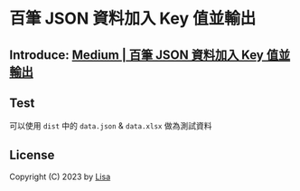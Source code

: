 # 百筆 JSON 資料加入 Key 值並輸出

## Introduce: [Medium | 百筆 JSON 資料加入 Key 值並輸出](https://shibacat.medium.com/%E7%99%BE%E7%AD%86-json-%E8%B3%87%E6%96%99%E5%8A%A0%E5%85%A5-key-%E5%80%BC%E4%B8%A6%E8%BC%B8%E5%87%BA-ec58402eed1a)

## Test
可以使用 `dist` 中的 `data.json` & `data.xlsx` 做為測試資料

## License
Copyright (C) 2023 by [Lisa](https://github.com/cottongrass0828)